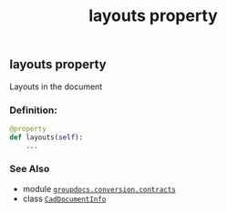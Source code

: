 ﻿---
title: layouts property
second_title: GroupDocs.Conversion for Python via .NET API References
description: 
type: docs
weight: 70
url: /python-net/groupdocs.conversion.contracts/caddocumentinfo/layouts/
is_root: false
---

## layouts property


Layouts in the document
### Definition:
```python
@property
def layouts(self):
    ...
```

### See Also
* module [`groupdocs.conversion.contracts`](../../)
* class [`CadDocumentInfo`](/conversion/python-net/groupdocs.conversion.contracts/caddocumentinfo)
